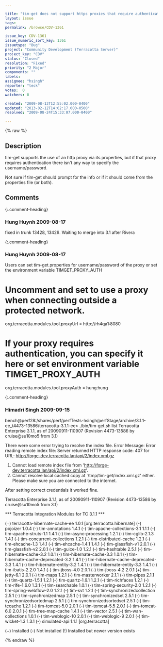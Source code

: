 ```yaml
---

title: "tim-get does not support https proxies that require authentication"
layout: issue
tags: 
permalink: /browse/CDV-1361

issue_key: CDV-1361
issue_numeric_sort_key: 1361
issuetype: "Bug"
project: "Community Development (Terracotta Server)"
project_key: "CDV"
status: "Closed"
resolution: "Fixed"
priority: "2 Major"
components: ""
labels: 
assignee: "hsingh"
reporter: "teck"
votes:  0
watchers: 0

created: "2009-08-13T12:55:02.000-0400"
updated: "2013-02-12T14:02:17.000-0500"
resolved: "2009-08-24T15:33:07.000-0400"

---
```




{% raw %}



## Description

<div markdown="1" class="description">

tim-get supports the use of an http proxy via its properties, but if that proxy requires authentication there isn't any way to specify the username/password. 

Not sure if tim-get should prompt for the info or if it should come  from the properties file (or both). 

</div>

## Comments


{:.comment-heading}
### **Hung Huynh** <span class="date">2009-08-17</span>

<div markdown="1" class="comment">

fixed in trunk 13428, 13429. Waiting to merge into 3.1 after Rivera

</div>


{:.comment-heading}
### **Hung Huynh** <span class="date">2009-08-17</span>

<div markdown="1" class="comment">

Users can set tim-get.properties for username/password of the proxy or set the environment variable TIMGET\_PROXY\_AUTH


# Uncomment and set to use a proxy when connecting outside a protected network.
org.terracotta.modules.tool.proxyUrl = http://rh4qa1:8080

# If your proxy requires authentication, you can specify it here or set environment variable TIMGET\_PROXY\_AUTH
org.terracotta.modules.tool.proxyAuth = hung:hung



</div>


{:.comment-heading}
### **Himadri Singh** <span class="date">2009-09-15</span>

<div markdown="1" class="comment">

bench@perf28:/shares/perf/perfTests-hsingh/perfStage/archive/3.1.1-ee\_t4473-13586/terracotta-3.1.1-ee> ./bin/tim-get.sh list
Terracotta Enterprise 3.1.1, as of 20090911-110907 (Revision 4473-13586 by cruise@su10mo5 from 3.1)

There were some error trying to resolve the index file.
Error Message: Error reading remote index file: Server returned HTTP response code: 407 for URL: http://forge-dev.terracotta.lan/api/2/index.xml.gz
   1) Cannot load remote index file from 'http://forge-dev.terracotta.lan/api/2/index.xml.gz'.
   2) Cannot resolve local cached copy at '/tmp/tim-get/index.xml.gz' either.
Please make sure you are connected to the internet.

After setting correct credentials it worked fine.

Terracotta Enterprise 3.1.1, as of 20090911-110907 (Revision 4473-13586 by cruise@su10mo5 from 3.1)

\*\*\* Terracotta Integration Modules for TC 3.1.1 \*\*\*

(+) terracotta-hibernate-cache-ee 1.0.1 [org.terracotta.hibernate]
(-) pojoizer 1.0.4
(-) tim-annotations 1.4.1
(-) tim-apache-collections-3.1 1.1.1
(-) tim-apache-struts-1.1 1.4.1
(-) tim-async-processing 1.2.1
(-) tim-cglib-2.1.3 1.4.1
(-) tim-concurrent-collections 1.2.1
(-) tim-distributed-cache 1.2.1
(-) tim-ehcache-1.3 1.4.1
(-) tim-ehcache-1.4.1 1.4.1
(-) tim-glassfish-v1 2.0.1
(-) tim-glassfish-v2 2.0.1
(-) tim-guice-1.0 1.2.1
(-) tim-hashtable 2.5.1
(-) tim-hibernate-cache-3.2 1.0.1
(-) tim-hibernate-cache-3.3 1.0.1
(-) tim-hibernate-cache-deprecated-3.2 1.4.1
(-) tim-hibernate-cache-deprecated-3.3 1.4.1
(-) tim-hibernate-entity-3.2 1.4.1
(-) tim-hibernate-entity-3.3 1.4.1
(-) tim-ibatis-2.2.0 1.4.1
(-) tim-jboss-4.0 2.0.1
(-) tim-jboss-4.2 2.0.1
(+) tim-jetty-6.1 2.0.1
(-) tim-maps 1.2.1
(-) tim-masterworker 2.1.1
(-) tim-pipes 2.1.1
(-) tim-quartz-1.5.1 1.2.1
(-) tim-quartz-1.6.1 1.2.1
(-) tim-richfaces 1.2.1
(-) tim-rife-1.6.0 1.3.1
(-) tim-searchable 1.0.1
(-) tim-spring-security-2.0 1.2.1
(-) tim-spring-webflow-2.0 1.2.1
(-) tim-svt 1.2.1
(-) tim-synchronizedcollection 2.5.1
(-) tim-synchronizedmap 2.5.1
(-) tim-synchronizedset 2.5.1
(-) tim-synchronizedsortedmap 2.5.1
(-) tim-synchronizedsortedset 2.5.1
(-) tim-tccache 1.2.1
(-) tim-tomcat-5.0 2.0.1
(-) tim-tomcat-5.5 2.0.1
(-) tim-tomcat-6.0 2.0.1
(-) tim-tree-map-cache 1.4.1
(-) tim-vector 2.5.1
(-) tim-wan-collections 1.0.1
(-) tim-weblogic-10 2.0.1
(-) tim-weblogic-9 2.0.1
(-) tim-wicket-1.3 1.3.1
(-) simulated-api 1.1.1 [org.terracotta]

(+) Installed  (-) Not installed  (!) Installed but newer version exists

</div>



{% endraw %}
